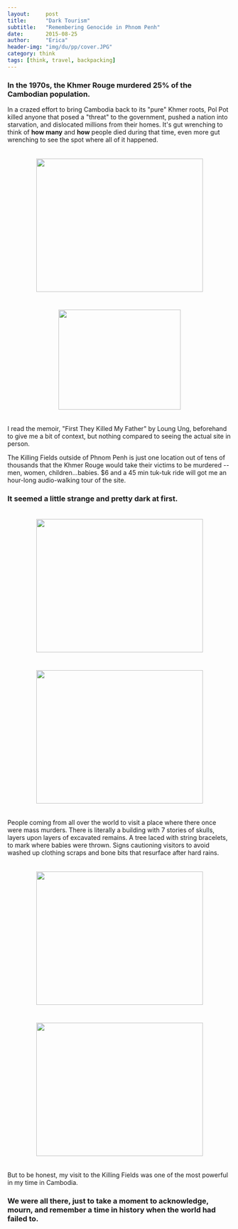 ```yaml
---
layout:     post
title:      "Dark Tourism"
subtitle:   "Remembering Genocide in Phnom Penh"
date:       2015-08-25
author:     "Erica"
header-img: "img/du/pp/cover.JPG"
category: think
tags: [think, travel, backpacking]
---
```


<h3 class="section-heading">In the 1970s, the Khmer Rouge murdered 25% of the Cambodian population.</h3>

In a crazed effort to bring Cambodia back to its "pure" Khmer roots, Pol Pot killed anyone that posed a "threat" to the government, pushed a nation into starvation, and dislocated millions from their homes. It's gut wrenching to think of <b>how many</b> and <b>how</b> people died during that time, even more gut wrenching to see the spot where all of it happened.

<center><img src="{{site.url}}/img/du/pp/building.JPG" height="300px" width="375px" style="padding:20px;display:inline-block"/><img src="{{site.url}}/img/du/pp/skulls.JPG" height="225px" width="275px" style="padding:20px;display:inline-block"/></center>

I read the memoir, "First They Killed My Father" by Loung Ung, beforehand to give me a bit of context, but nothing compared to seeing the actual site in person.

The Killing Fields outside of Phnom Penh is just one location out of tens of thousands that the Khmer Rouge would take their victims to be murdered -- men, women, children...babies. $6 and a 45 min tuk-tuk ride will got me an hour-long audio-walking tour of the site.

<h3>It seemed a little strange and pretty dark at first.</h3>

<center><img src="{{site.url}}/img/du/pp/grave.JPG" height="300px" width="375px" style="padding:20px;display:inline-block"/><img src="{{site.url}}/img/du/pp/house.JPG" height="300px" width="375px" style="padding:20px;display:inline-block"/></center>

People coming from all over the world to visit a place where there once were mass murders. There is literally a building with 7 stories of skulls, layers upon layers of excavated remains. A tree laced with string bracelets, to mark where babies were thrown. Signs cautioning visitors to avoid washed up clothing scraps and bone bits that resurface after hard rains.

<center><img src="{{site.url}}/img/du/pp/tree.JPG" height="300px" width="375px" style="padding:20px;display:inline-block"/><img src="{{site.url}}/img/du/pp/skull.JPG" height="300px" width="375px" style="padding:20px;display:inline-block"/></center>

But to be honest, my visit to the Killing Fields was one of the most powerful in my time in Cambodia.

<h3>We were all there, just to take a moment to acknowledge, mourn, and remember a time in history when the world had failed to.</h3>